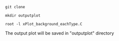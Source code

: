 ```
git clone

mkdir outputplot

root -l xPlot_background_eachType.C

```

The output plot will be saved in "outputplot" directory
